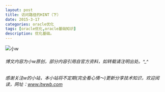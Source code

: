```yaml
---
layout: post
title: 访问路径的HINT（下）
date: 2015-3-17
categories: oracle优化
tags: [oracle优化,oracle基础知识]
description: 优化基础。
---
```








![小w](https://wx2.sinaimg.cn/mw1024/891ecf4fly1fr361nvrcnj207w07sad7.jpg)

###### 博文内容为小w原创，部分内容引用自官方资料，如转载请注明出处。^_^

###### 感谢关注w的小站，本小站将不定期(完全看心情～)更新分享技术知识，欢迎阅读，网址：www.itwwb.com
